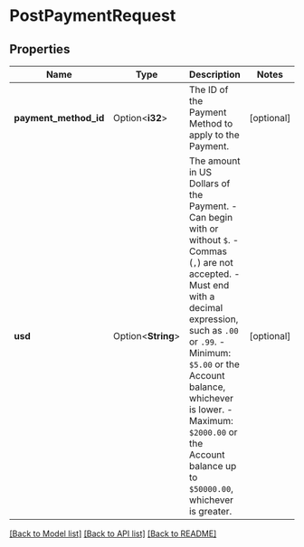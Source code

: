 # PostPaymentRequest

## Properties

Name | Type | Description | Notes
------------ | ------------- | ------------- | -------------
**payment_method_id** | Option<**i32**> | The ID of the Payment Method to apply to the Payment. | [optional]
**usd** | Option<**String**> | The amount in US Dollars of the Payment.  - Can begin with or without `$`. - Commas (`,`) are not accepted. - Must end with a decimal expression, such as `.00` or `.99`. - Minimum: `$5.00` or the Account balance, whichever is lower. - Maximum: `$2000.00` or the Account balance up to `$50000.00`, whichever is greater. | [optional]

[[Back to Model list]](../README.md#documentation-for-models) [[Back to API list]](../README.md#documentation-for-api-endpoints) [[Back to README]](../README.md)


